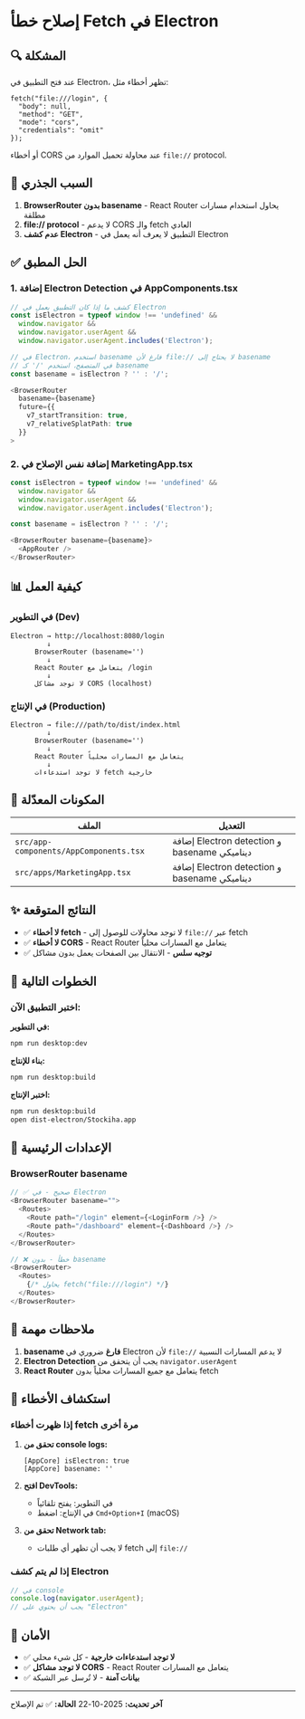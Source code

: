 # إصلاح خطأ Fetch في Electron

## 🔍 المشكلة

عند فتح التطبيق في Electron، تظهر أخطاء مثل:
```
fetch("file:///login", {
  "body": null,
  "method": "GET",
  "mode": "cors",
  "credentials": "omit"
});
```

أو أخطاء CORS عند محاولة تحميل الموارد من `file://` protocol.

## 🎯 السبب الجذري

1. **BrowserRouter بدون basename** - React Router يحاول استخدام مسارات مطلقة
2. **file:// protocol** - لا يدعم CORS والـ fetch العادي
3. **عدم كشف Electron** - التطبيق لا يعرف أنه يعمل في Electron

## ✅ الحل المطبق

### 1. **إضافة Electron Detection في AppComponents.tsx**

```typescript
// كشف ما إذا كان التطبيق يعمل في Electron
const isElectron = typeof window !== 'undefined' && 
  window.navigator && 
  window.navigator.userAgent && 
  window.navigator.userAgent.includes('Electron');

// في Electron، استخدم basename فارغ لأن file:// لا يحتاج إلى basename
// في المتصفح، استخدم '/' كـ basename
const basename = isElectron ? '' : '/';

<BrowserRouter
  basename={basename}
  future={{
    v7_startTransition: true,
    v7_relativeSplatPath: true
  }}
>
```

### 2. **إضافة نفس الإصلاح في MarketingApp.tsx**

```typescript
const isElectron = typeof window !== 'undefined' && 
  window.navigator && 
  window.navigator.userAgent && 
  window.navigator.userAgent.includes('Electron');

const basename = isElectron ? '' : '/';

<BrowserRouter basename={basename}>
  <AppRouter />
</BrowserRouter>
```

## 📊 كيفية العمل

### في التطوير (Dev)
```
Electron → http://localhost:8080/login
         ↓
      BrowserRouter (basename='')
         ↓
      React Router يتعامل مع /login
         ↓
      لا توجد مشاكل CORS (localhost)
```

### في الإنتاج (Production)
```
Electron → file:///path/to/dist/index.html
         ↓
      BrowserRouter (basename='')
         ↓
      React Router يتعامل مع المسارات محلياً
         ↓
      لا توجد استدعاءات fetch خارجية
```

## 🔑 المكونات المعدّلة

| الملف | التعديل |
|------|--------|
| `src/app-components/AppComponents.tsx` | إضافة Electron detection و basename ديناميكي |
| `src/apps/MarketingApp.tsx` | إضافة Electron detection و basename ديناميكي |

## ✨ النتائج المتوقعة

- ✅ **لا أخطاء fetch** - لا توجد محاولات للوصول إلى `file://` عبر fetch
- ✅ **لا أخطاء CORS** - React Router يتعامل مع المسارات محلياً
- ✅ **توجيه سلس** - الانتقال بين الصفحات يعمل بدون مشاكل

## 🚀 الخطوات التالية

### اختبر التطبيق الآن:

**في التطوير:**
```bash
npm run desktop:dev
```

**بناء للإنتاج:**
```bash
npm run desktop:build
```

**اختبر الإنتاج:**
```bash
npm run desktop:build
open dist-electron/Stockiha.app
```

## 🔧 الإعدادات الرئيسية

### BrowserRouter basename

```typescript
// ✅ صحيح - في Electron
<BrowserRouter basename="">
  <Routes>
    <Route path="/login" element={<LoginForm />} />
    <Route path="/dashboard" element={<Dashboard />} />
  </Routes>
</BrowserRouter>

// ❌ خطأ - بدون basename
<BrowserRouter>
  <Routes>
    {/* يحاول fetch("file:///login") */}
  </Routes>
</BrowserRouter>
```

## 📝 ملاحظات مهمة

1. **basename فارغ** ضروري في Electron لأن `file://` لا يدعم المسارات النسبية
2. **Electron Detection** يجب أن يتحقق من `navigator.userAgent`
3. **React Router** يتعامل مع جميع المسارات محلياً بدون fetch

## 🐛 استكشاف الأخطاء

### إذا ظهرت أخطاء fetch مرة أخرى

1. **تحقق من console logs:**
   ```
   [AppCore] isElectron: true
   [AppCore] basename: ''
   ```

2. **افتح DevTools:**
   - في التطوير: يفتح تلقائياً
   - في الإنتاج: اضغط `Cmd+Option+I` (macOS)

3. **تحقق من Network tab:**
   - لا يجب أن تظهر أي طلبات fetch إلى `file://`

### إذا لم يتم كشف Electron

```javascript
// في console
console.log(navigator.userAgent);
// يجب أن يحتوي على "Electron"
```

## 🔐 الأمان

- ✅ **لا توجد استدعاءات خارجية** - كل شيء محلي
- ✅ **لا توجد مشاكل CORS** - React Router يتعامل مع المسارات
- ✅ **بيانات آمنة** - لا تُرسل عبر الشبكة

---

**آخر تحديث:** 2025-10-22
**الحالة:** ✅ تم الإصلاح

